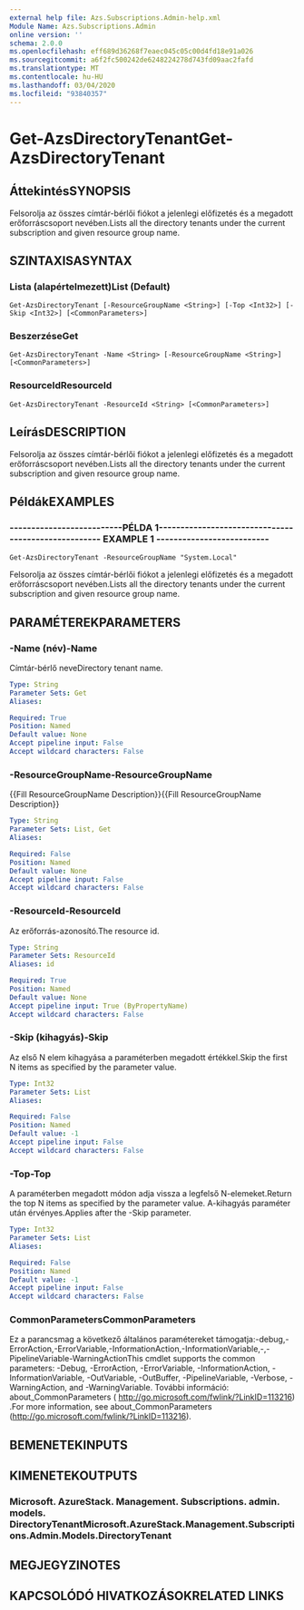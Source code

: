 ```yaml
---
external help file: Azs.Subscriptions.Admin-help.xml
Module Name: Azs.Subscriptions.Admin
online version: ''
schema: 2.0.0
ms.openlocfilehash: eff689d36268f7eaec045c05c00d4fd18e91a026
ms.sourcegitcommit: a6f2fc500242de6248224278d743fd09aac2fafd
ms.translationtype: MT
ms.contentlocale: hu-HU
ms.lasthandoff: 03/04/2020
ms.locfileid: "93840357"
---
```

# <span data-ttu-id="14f14-101">Get-AzsDirectoryTenant</span><span class="sxs-lookup"><span data-stu-id="14f14-101">Get-AzsDirectoryTenant</span></span>

## <span data-ttu-id="14f14-102">Áttekintés</span><span class="sxs-lookup"><span data-stu-id="14f14-102">SYNOPSIS</span></span>
<span data-ttu-id="14f14-103">Felsorolja az összes címtár-bérlői fiókot a jelenlegi előfizetés és a megadott erőforráscsoport nevében.</span><span class="sxs-lookup"><span data-stu-id="14f14-103">Lists all the directory tenants under the current subscription and given resource group name.</span></span>

## <span data-ttu-id="14f14-104">SZINTAXISA</span><span class="sxs-lookup"><span data-stu-id="14f14-104">SYNTAX</span></span>

### <span data-ttu-id="14f14-105">Lista (alapértelmezett)</span><span class="sxs-lookup"><span data-stu-id="14f14-105">List (Default)</span></span>
```
Get-AzsDirectoryTenant [-ResourceGroupName <String>] [-Top <Int32>] [-Skip <Int32>] [<CommonParameters>]
```

### <span data-ttu-id="14f14-106">Beszerzése</span><span class="sxs-lookup"><span data-stu-id="14f14-106">Get</span></span>
```
Get-AzsDirectoryTenant -Name <String> [-ResourceGroupName <String>] [<CommonParameters>]
```

### <span data-ttu-id="14f14-107">ResourceId</span><span class="sxs-lookup"><span data-stu-id="14f14-107">ResourceId</span></span>
```
Get-AzsDirectoryTenant -ResourceId <String> [<CommonParameters>]
```

## <span data-ttu-id="14f14-108">Leírás</span><span class="sxs-lookup"><span data-stu-id="14f14-108">DESCRIPTION</span></span>
<span data-ttu-id="14f14-109">Felsorolja az összes címtár-bérlői fiókot a jelenlegi előfizetés és a megadott erőforráscsoport nevében.</span><span class="sxs-lookup"><span data-stu-id="14f14-109">Lists all the directory tenants under the current subscription and given resource group name.</span></span>

## <span data-ttu-id="14f14-110">Példák</span><span class="sxs-lookup"><span data-stu-id="14f14-110">EXAMPLES</span></span>

### <span data-ttu-id="14f14-111">--------------------------PÉLDA 1--------------------------</span><span class="sxs-lookup"><span data-stu-id="14f14-111">-------------------------- EXAMPLE 1 --------------------------</span></span>
```
Get-AzsDirectoryTenant -ResourceGroupName "System.Local"
```

<span data-ttu-id="14f14-112">Felsorolja az összes címtár-bérlői fiókot a jelenlegi előfizetés és a megadott erőforráscsoport nevében.</span><span class="sxs-lookup"><span data-stu-id="14f14-112">Lists all the directory tenants under the current subscription and given resource group name.</span></span>

## <span data-ttu-id="14f14-113">PARAMÉTEREK</span><span class="sxs-lookup"><span data-stu-id="14f14-113">PARAMETERS</span></span>

### <span data-ttu-id="14f14-114">-Name (név)</span><span class="sxs-lookup"><span data-stu-id="14f14-114">-Name</span></span>
<span data-ttu-id="14f14-115">Címtár-bérlő neve</span><span class="sxs-lookup"><span data-stu-id="14f14-115">Directory tenant name.</span></span>

```yaml
Type: String
Parameter Sets: Get
Aliases: 

Required: True
Position: Named
Default value: None
Accept pipeline input: False
Accept wildcard characters: False
```

### <span data-ttu-id="14f14-116">-ResourceGroupName</span><span class="sxs-lookup"><span data-stu-id="14f14-116">-ResourceGroupName</span></span>
<span data-ttu-id="14f14-117">{{Fill ResourceGroupName Description}}</span><span class="sxs-lookup"><span data-stu-id="14f14-117">{{Fill ResourceGroupName Description}}</span></span>

```yaml
Type: String
Parameter Sets: List, Get
Aliases: 

Required: False
Position: Named
Default value: None
Accept pipeline input: False
Accept wildcard characters: False
```

### <span data-ttu-id="14f14-118">-ResourceId</span><span class="sxs-lookup"><span data-stu-id="14f14-118">-ResourceId</span></span>
<span data-ttu-id="14f14-119">Az erőforrás-azonosító.</span><span class="sxs-lookup"><span data-stu-id="14f14-119">The resource id.</span></span>

```yaml
Type: String
Parameter Sets: ResourceId
Aliases: id

Required: True
Position: Named
Default value: None
Accept pipeline input: True (ByPropertyName)
Accept wildcard characters: False
```

### <span data-ttu-id="14f14-120">-Skip (kihagyás)</span><span class="sxs-lookup"><span data-stu-id="14f14-120">-Skip</span></span>
<span data-ttu-id="14f14-121">Az első N elem kihagyása a paraméterben megadott értékkel.</span><span class="sxs-lookup"><span data-stu-id="14f14-121">Skip the first N items as specified by the parameter value.</span></span>

```yaml
Type: Int32
Parameter Sets: List
Aliases: 

Required: False
Position: Named
Default value: -1
Accept pipeline input: False
Accept wildcard characters: False
```

### <span data-ttu-id="14f14-122">-Top</span><span class="sxs-lookup"><span data-stu-id="14f14-122">-Top</span></span>
<span data-ttu-id="14f14-123">A paraméterben megadott módon adja vissza a legfelső N-elemeket.</span><span class="sxs-lookup"><span data-stu-id="14f14-123">Return the top N items as specified by the parameter value.</span></span>
<span data-ttu-id="14f14-124">A-kihagyás paraméter után érvényes.</span><span class="sxs-lookup"><span data-stu-id="14f14-124">Applies after the -Skip parameter.</span></span>

```yaml
Type: Int32
Parameter Sets: List
Aliases: 

Required: False
Position: Named
Default value: -1
Accept pipeline input: False
Accept wildcard characters: False
```

### <span data-ttu-id="14f14-125">CommonParameters</span><span class="sxs-lookup"><span data-stu-id="14f14-125">CommonParameters</span></span>
<span data-ttu-id="14f14-126">Ez a parancsmag a következő általános paramétereket támogatja:-debug,-ErrorAction,-ErrorVariable,-InformationAction,-InformationVariable,-,-PipelineVariable-WarningAction</span><span class="sxs-lookup"><span data-stu-id="14f14-126">This cmdlet supports the common parameters: -Debug, -ErrorAction, -ErrorVariable, -InformationAction, -InformationVariable, -OutVariable, -OutBuffer, -PipelineVariable, -Verbose, -WarningAction, and -WarningVariable.</span></span> <span data-ttu-id="14f14-127">További információ: about_CommonParameters ( http://go.microsoft.com/fwlink/?LinkID=113216) .</span><span class="sxs-lookup"><span data-stu-id="14f14-127">For more information, see about_CommonParameters (http://go.microsoft.com/fwlink/?LinkID=113216).</span></span>

## <span data-ttu-id="14f14-128">BEMENETEK</span><span class="sxs-lookup"><span data-stu-id="14f14-128">INPUTS</span></span>

## <span data-ttu-id="14f14-129">KIMENETEK</span><span class="sxs-lookup"><span data-stu-id="14f14-129">OUTPUTS</span></span>

### <span data-ttu-id="14f14-130">Microsoft. AzureStack. Management. Subscriptions. admin. models. DirectoryTenant</span><span class="sxs-lookup"><span data-stu-id="14f14-130">Microsoft.AzureStack.Management.Subscriptions.Admin.Models.DirectoryTenant</span></span>

## <span data-ttu-id="14f14-131">MEGJEGYZI</span><span class="sxs-lookup"><span data-stu-id="14f14-131">NOTES</span></span>

## <span data-ttu-id="14f14-132">KAPCSOLÓDÓ HIVATKOZÁSOK</span><span class="sxs-lookup"><span data-stu-id="14f14-132">RELATED LINKS</span></span>

